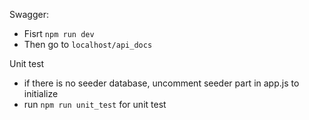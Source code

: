 Swagger:
+ Fisrt `npm run dev`
+ Then go to `localhost/api_docs`

Unit test
+ if there is no seeder database, uncomment seeder part in app.js to initialize
+ run `npm run unit_test` for unit test